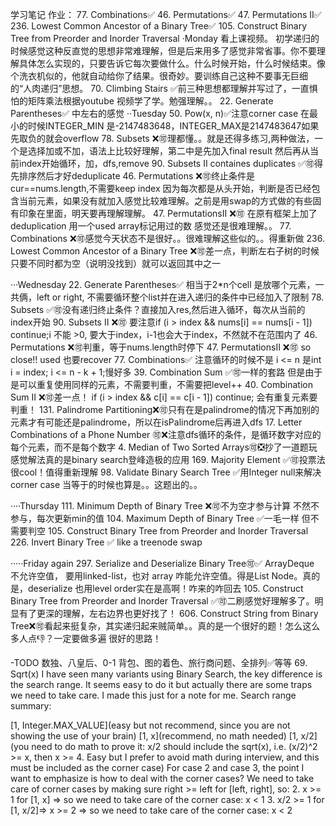 学习笔记
作业：
77. Combinations✅
46. Permutations✅
47. Permutations II✅
236. Lowest Common Ancestor of a Binary Tree✅
105. Construct Binary Tree from Preorder and Inorder Traversal
·Monday 
看上课视频。
初学递归的时候感觉这种反直觉的思想非常难理解，但是后来用多了感觉非常省事。你不要理解具体怎么实现的，只要告诉它每次要做什么。什么时候开始，什么时候结束。像个洗衣机似的，他就自动给你了结果。很奇妙。要训练自己这种不要事无巨细的“人肉递归”思想。
70. Climbing Stairs ✅前三种思想都理解并写过了，一直惧怕的矩阵乘法根据youtube 视频学了学。勉强理解。。
22. Generate Parentheses✅ 中左右的感觉
··Tuesday
50. Pow(x, n)✅注意corner case 在最小的时候INTEGER_MIN 是-2147483648，INTEGER_MAX是2147483647如果先取负的就会overflow
78. Subsets ❌🉑理都懂。。就是还得多练习,两种做法，一个是选择加或不加，语法上比较好理解，第二中是先加入final result 然后再从当前index开始循环，加，dfs,remove
90. Subsets II containes duplicates ✅🉑得先排序然后才好deduplicate
46. Permutations ❌🉑终止条件是cur==nums.length,不需要keep index 因为每次都是从头开始，判断是否已经包含当前元素，如果没有就加入感觉比较难理解。之前是用swap的方式做的有些固有印象在里面，明天要再理解理解。
47. PermutationsII ❌🉑 在原有框架上加了deduplication 用一个used array标记用过的数 感觉还是很难理解。。
77. Combinations ❌🉑感觉今天状态不是很好。。很难理解这些似的。。得重新做
236. Lowest Common Ancestor of a Binary Tree ❌🉑差一点，判断左右子树的时候只要不同时都为空（说明没找到）就可以返回其中之一

···Wednesday
22. Generate Parentheses✅ 相当于2*n个cell 是放哪个元素，一共俩，left or right, 不需要循环整个list并在进入递归的条件中已经加入了限制 
78. Subsets ✅🉑没有递归终止条件？直接加入res,然后进入循环，每次从当前的index开始
90. Subsets II ❌🉑 要注意if (i > index && nums[i] == nums[i - 1]) continue;i 不能 >0, 要大于index，i-1也会大于index，不然就不在范围内了
46. Permutations ❌🉑判重，等于nums.length时停下
47. PermutationsII ❌🉑 so close!! used 也要recover
77. Combinations✅ 注意循环的时候不是 i <= n 是int i = index; i <=  n - k + 1;慢好多 
39. Combination Sum ✅🉑一样的套路 但是由于是可以重复使用同样的元素，不需要判重，不需要把level++
40. Combination Sum II ❌🉑差一点！ if (i > index && c[i] == c[i - 1]) continue; 会有重复元素要判重！
131. Palindrome Partitioning❌🉑只有在是palindrome的情况下再加别的元素才有可能还是palindrome，所以在isPalindrome后再进入dfs
17. Letter Combinations of a Phone Number 🉑❌注意dfs循环的条件，是循环数字对应的每个元素，而不是每个数字
4. Median of Two Sorted Arrays🉑❎抄了一道题玩 感觉解法真的是binary search登峰造极的应用
169. Majority Element ✅🉑投票法很cool！值得重新理解
98. Validate Binary Search Tree ✅用Integer null来解决corner case 当等于的时候也算是。。这题出的。。

····Thursday
111. Minimum Depth of Binary Tree ❌🉑不为空才参与计算 不然不参与，每次更新min的值
104. Maximum Depth of Binary Tree ✅一毛一样 但不需要判空
105. Construct Binary Tree from Preorder and Inorder Traversal
226. Invert Binary Tree ✅ like a treenode swap

·····Friday again
297. Serialize and Deserialize Binary Tree🉑✅
ArrayDeque 不允许空值， 要用linked-list，也对 array 咋能允许空值。得是List Node。真的是，deserialize 也用level order实在是高啊！咋来的咋回去
105. Construct Binary Tree from Preorder and Inorder Traversal ✅🉑二刷感觉好理解多了。明显有了更深的理解，左右边界也更好找了！
606. Construct String from Binary Tree❌🉑看起来挺复杂，其实递归起来贼简单。。真的是一个很好的题！怎么这么多人点👎？一定要做多遍 很好的思路！


-TODO
数独、八皇后、0-1 背包、图的着色、旅行商问题、全排列✅等等
69. Sqrt(x)
    I have seen many variants using Binary Search, the key difference is the search range. It seems easy to do it but actually there are some traps we need to take care. I made this just for a note for me.
Search range summary:

[1, Integer.MAX_VALUE](easy but not recommend, since you are not showing the use of your brain)
[1, x](recommend, no math needed)
[1, x/2](you need to do math to prove it: x/2 should include the sqrt(x), i.e. (x/2)^2 >= x, then x >= 4. Easy but I prefer to avoid math during interview, and this must be included as the corner case)
For case 2 and case 3, the point I want to emphasize is how to deal with the corner cases? We need to take care of corner cases by making sure right >= left for [left, right], so:
2. x >= 1 for [1, x] => so we need to take care of the corner case: x < 1
3. x/2 >= 1 for [1, x/2]=> x >= 2 => so we need to take care of the corner case: x < 2